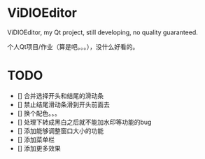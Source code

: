 # ViDIOEditor
ViDIOEditor, my Qt project, still developing, no quality guaranteed.

个人Qt项目/作业（算是吧。。。），没什么好看的。

# TODO

- [] 合并选择开头和结尾的滑动条
- [] 禁止结尾滑动条滑到开头前面去
- [] 换个配色。。。
- [] 处理下转成黑白之后就不能加水印等功能的bug
- [] 添加能够调整窗口大小的功能
- [] 添加菜单栏
- [] 添加更多效果

